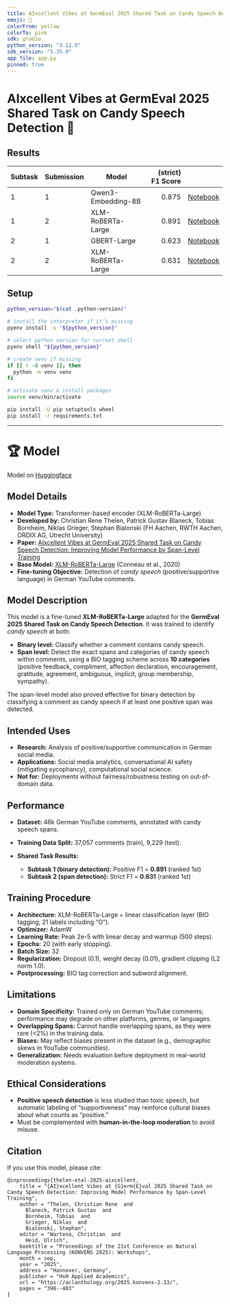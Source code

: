 ```yaml
---
title: AIxcellent Vibes at GermEval 2025 Shared Task on Candy Speech Detection
emoji: 🍭
colorFrom: yellow
colorTo: pink
sdk: gradio
python_version: "3.12.9"
sdk_version: "5.35.0"
app_file: app.py
pinned: true
---
```


# AIxcellent Vibes at GermEval 2025 Shared Task on Candy Speech Detection 🍭

## Results
| Subtask | Submission | Model              | (strict) F1 Score | |
|---------|------------|--------------------|------------------:|-|
|       1 |          1 | Qwen3-Embedding-8B |             0.875 | [Notebook](https://github.com/dslaborg/germeval2025/blob/main/subtask_1/submission_subtask1.ipynb) |
|       1 |          2 | XLM-RoBERTa-Large  |             0.891 | [Notebook](https://github.com/dslaborg/germeval2025/blob/main/subtask_1/submission_subtask1-2.ipynb) |
|       2 |          1 | GBERT-Large        |             0.623 | [Notebook](https://github.com/dslaborg/germeval2025/blob/main/subtask_2/submission_subtask2.ipynb) |
|       2 |          2 | XLM-RoBERTa-Large  |             0.631 | [Notebook](https://github.com/dslaborg/germeval2025/blob/main/subtask_2/submission_subtask2-2.ipynb) |


## Setup 

```bash
python_version="$(cat .python-version)"

# install the interpreter if it’s missing
pyenv install -s "${python_version}"

# select python version for current shell
pyenv shell "${python_version}"

# create venv if missing
if [[ ! -d venv ]]; then
  python -m venv venv
fi

# activate venv & install packages
source venv/bin/activate

pip install -U pip setuptools wheel
pip install -r requirements.txt
``` 



---


# :trophy: Model

Model on [Huggingface](https://huggingface.co/cortex359/germeval2025)

## Model Details

- **Model Type:** Transformer-based encoder (XLM-RoBERTa-Large)
- **Developed by:** Christian Rene Thelen, Patrick Gustav Blaneck, Tobias Bornheim, Niklas Grieger, Stephan Bialonski (FH Aachen, RWTH Aachen, ORDIX AG, Utrecht University)
- **Paper:** [AIxcellent Vibes at GermEval 2025 Shared Task on Candy Speech Detection: Improving Model Performance by Span-Level Training](https://arxiv.org/abs/2509.07459v2)
- **Base Model:** [XLM-RoBERTa-Large](https://huggingface.co/FacebookAI/xlm-roberta-large) (Conneau et al., 2020)
- **Fine-tuning Objective:** Detection of *candy speech* (positive/supportive language) in German YouTube comments.

## Model Description

This model is a fine-tuned **XLM-RoBERTa-Large** adapted for the **GermEval 2025 Shared Task on Candy Speech Detection**.
It was trained to identify *candy speech* at both:

- **Binary level:** Classify whether a comment contains candy speech.
- **Span level:** Detect the exact spans and categories of candy speech within comments, using a BIO tagging scheme across **10 categories** (positive feedback, compliment, affection declaration, encouragement, gratitude, agreement, ambiguous, implicit, group membership, sympathy).

The span-level model also proved effective for binary detection by classifying a comment as candy speech if at least one positive span was detected.

## Intended Uses

- **Research:** Analysis of positive/supportive communication in German social media.
- **Applications:** Social media analytics, conversational AI safety (mitigating sycophancy), computational social science.
- **Not for:** Deployments without fairness/robustness testing on out-of-domain data.

## Performance

- **Dataset:** 46k German YouTube comments, annotated with candy speech spans.
- **Training Data Split:** 37,057 comments (train), 9,229 (test).
- **Shared Task Results:**

  - **Subtask 1 (binary detection):** Positive F1 = **0.891** (ranked 1st)
  - **Subtask 2 (span detection):** Strict F1 = **0.631** (ranked 1st)

## Training Procedure

- **Architecture:** XLM-RoBERTa-Large + linear classification layer (BIO tagging, 21 labels including “O”).
- **Optimizer:** AdamW
- **Learning Rate:** Peak 2e-5 with linear decay and warmup (500 steps).
- **Epochs:** 20 (with early stopping).
- **Batch Size:** 32
- **Regularization:** Dropout (0.1), weight decay (0.01), gradient clipping (L2 norm 1.0).
- **Postprocessing:** BIO tag correction and subword alignment.

## Limitations

- **Domain Specificity:** Trained only on German YouTube comments; performance may degrade on other platforms, genres, or languages.
- **Overlapping Spans:** Cannot handle overlapping spans, as they were rare (<2%) in the training data.
- **Biases:** May reflect biases present in the dataset (e.g., demographic skews in YouTube communities).
- **Generalization:** Needs evaluation before deployment in real-world moderation systems.

## Ethical Considerations

- **Positive speech detection** is less studied than toxic speech, but automatic labeling of “supportiveness” may reinforce cultural biases about what counts as “positive.”
- Must be complemented with **human-in-the-loop moderation** to avoid misuse.

## Citation

If you use this model, please cite:

```
@inproceedings{thelen-etal-2025-aixcellent,
    title = "{AI}xcellent Vibes at {G}erm{E}val 2025 Shared Task on Candy Speech Detection: Improving Model Performance by Span-Level Training",
    author = "Thelen, Christian Rene  and
      Blaneck, Patrick Gustav  and
      Bornheim, Tobias  and
      Grieger, Niklas  and
      Bialonski, Stephan",
    editor = "Wartena, Christian  and
      Heid, Ulrich",
    booktitle = "Proceedings of the 21st Conference on Natural Language Processing (KONVENS 2025): Workshops",
    month = sep,
    year = "2025",
    address = "Hannover, Germany",
    publisher = "HsH Applied Academics",
    url = "https://aclanthology.org/2025.konvens-2.33/",
    pages = "398--403"
}
```